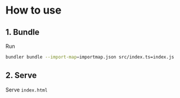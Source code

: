 # How to use

## 1. Bundle
Run
```sh
bundler bundle --import-map=importmap.json src/index.ts=index.js
```

## 2. Serve
Serve ```index.html```